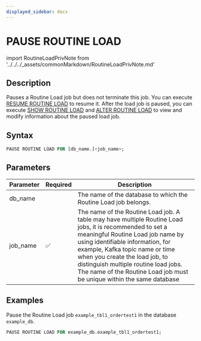 ```yaml
---
displayed_sidebar: docs
---
```


# PAUSE ROUTINE LOAD

import RoutineLoadPrivNote from '../../../_assets/commonMarkdown/RoutineLoadPrivNote.md'

## Description

Pauses a Routine Load job but does not terminate this job. You can execute [RESUME ROUTINE LOAD](./RESUME_ROUTINE_LOAD.md) to resume it. After the load job is paused, you can execute [SHOW ROUTINE LOAD](./SHOW_ROUTINE_LOAD.md) and [ALTER ROUTINE LOAD](./ALTER_ROUTINE_LOAD.md) to view and modify information about the paused load job.

<RoutineLoadPrivNote />

## Syntax

```SQL
PAUSE ROUTINE LOAD FOR [db_name.]<job_name>;
```

## Parameters

| Parameter | Required | Description                                                  |
| --------- | -------- | ------------------------------------------------------------ |
| db_name   |          | The name of the database to which the Routine Load job belongs. |
| job_name  | ✅        | The name of the Routine Load job. A table may have multiple Routine Load jobs, it is recommended to set a meaningful Routine Load job name by using identifiable information, for example, Kafka topic name or time when you create the load job, to distinguish multiple routine load jobs.  The name of the Routine Load job must be unique within the same database |

## Examples

Pause the Routine Load job `example_tbl1_ordertest1` in the database `example_db`.

```sql
PAUSE ROUTINE LOAD FOR example_db.example_tbl1_ordertest1;
```

